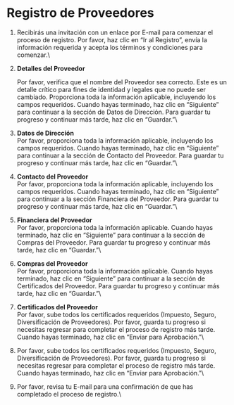 # Registro de Proveedores

1. Recibirás una invitación con un enlace por E-mail para comenzar el proceso de registro. Por favor, haz clic en “Ir al Registro”, envía la información requerida y acepta los términos y condiciones para comenzar.\

2.  **Detalles del Proveedor**

    Por favor, verifica que el nombre del Proveedor sea correcto. Este es un detalle crítico para fines de identidad y legales que no puede ser cambiado. Proporciona toda la información aplicable, incluyendo los campos requeridos. Cuando hayas terminado, haz clic en “Siguiente” para continuar a la sección de Datos de Dirección. Para guardar tu progreso y continuar más tarde, haz clic en “Guardar.”\\
3. **Datos de Dirección**\
   Por favor, proporciona toda la información aplicable, incluyendo los campos requeridos. Cuando hayas terminado, haz clic en “Siguiente” para continuar a la sección de Contacto del Proveedor. Para guardar tu progreso y continuar más tarde, haz clic en “Guardar.”\\
4. **Contacto del Proveedor**\
   Por favor, proporciona toda la información aplicable, incluyendo los campos requeridos. Cuando hayas terminado, haz clic en “Siguiente” para continuar a la sección Financiera del Proveedor. Para guardar tu progreso y continuar más tarde, haz clic en “Guardar.”\\
5. **Financiera del Proveedor**\
   Por favor, proporciona toda la información aplicable. Cuando hayas terminado, haz clic en “Siguiente” para continuar a la sección de Compras del Proveedor. Para guardar tu progreso y continuar más tarde, haz clic en “Guardar.”\\
6. **Compras del Proveedor**\
   Por favor, proporciona toda la información aplicable. Cuando hayas terminado, haz clic en “Siguiente” para continuar a la sección de Certificados del Proveedor. Para guardar tu progreso y continuar más tarde, haz clic en “Guardar.”\\
7. **Certificados del Proveedor**\
   Por favor, sube todos los certificados requeridos (Impuesto, Seguro, Diversificación de Proveedores). Por favor, guarda tu progreso si necesitas regresar para completar el proceso de registro más tarde. Cuando hayas terminado, haz clic en “Enviar para Aprobación.”\\
8. Por favor, sube todos los certificados requeridos (Impuesto, Seguro, Diversificación de Proveedores). Por favor, guarda tu progreso si necesitas regresar para completar el proceso de registro más tarde. Cuando hayas terminado, haz clic en “Enviar para Aprobación.”\\
9. Por favor, revisa tu E-mail para una confirmación de que has completado el proceso de registro.\\
